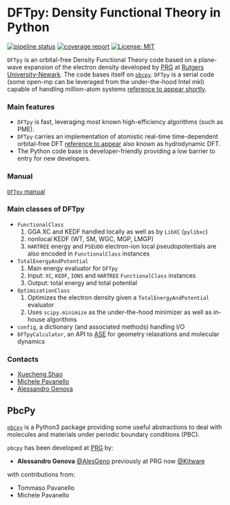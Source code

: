 # DFTpy: Density Functional Theory in Python

[![pipeline status](https://gitlab.com/pavanello-research-group/dftpy/badges/master/pipeline.svg)](https://gitlab.com/pavanello-research-group/dftpy/commits/master)
[![coverage report](https://gitlab.com/pavanello-research-group/dftpy/badges/master/coverage.svg)](https://gitlab.com/pavanello-research-group/dftpy/commits/master)
[![License: MIT](https://img.shields.io/badge/License-MIT-blue.svg)](https://opensource.org/licenses/MIT)

`DFTpy` is an orbital-free Density Functional Theory code based on a plane-wave expansion of the electron density developed by [PRG](https://sites.rutgers.edu/prg/) at [Rutgers University-Newark](http://sasn.rutgers.edu). The code bases itself on [`pbcpy`](https://gitlab.com/ales.genova/pbcpy).
`DFTpy` is a serial code (some open-mp can be leveraged from the under-the-hood Intel mkl) capable of handling million-atom systems [reference to appear shortly]().

### Main features
 - `DFTpy` is fast, leveraging most known high-efficiency algorithms (such as PME).
 - `DFTpy` carries an implementation of atomistic real-time time-dependent orbital-free DFT [reference to appear]() also known as hydrodynamic DFT.
 - The Python code base is developer-friendly providing a low barrier to entry for new developers.

### Manual
[`DFTpy` manual](http://dftpy.rutgers.edu)

### Main classes of DFTpy
 - `FunctionalClass`
    1. GGA XC and KEDF handled locally as well as by `LibXC` (`pylibxc`)
    2. nonlocal KEDF (WT, SM, WGC, MGP, LMGP)
    3. `HARTREE` energy and `PSEUDO` electron-ion local pseudopotentials are also encoded in `FunctionalClass` instances
 - `TotalEnergyAndPotential`
    1. Main energy evaluator for `DFTpy`
    2. Input: `XC`, `KEDF`, `IONS` and `HARTREE` `FunctionalClass` instances
    3. Output: total energy and total potential
- `OptimizationClass`
    1. Optimizes the electron density given a `TotalEnergyAndPotential` evaluator
    2. Uses `scipy.minimize` as the under-the-hood minimizer as well as in-house algorithms
- `config`, a dictionary (and associated methods) handling I/O
- `DFTpyCalculator`, an API to [ASE](https://wiki.fysik.dtu.dk/ase/index.html) for geometry relaxations and molecular dynamics

### Contacts
 - [Xuecheng Shao](https://sites.rutgers.edu/prg/people/xuecheng-shao/)
 - [Michele Pavanello](https://sasn.rutgers.edu/about-us/faculty-staff/michele-pavanello)
 - [Alessandro Genova](mailto:ales.genova@gmail.com)
 

## PbcPy

[`pbcpy`](https://gitlab.com/ales.genova/pbcpy) is a Python3 package providing some useful abstractions to deal with
molecules and materials under periodic boundary conditions (PBC).

`pbcpy` has been developed at [PRG](https://sites.rutgers.edu/prg/) by:
- **Alessandro Genova** [@AlesGeno](https://twitter.com/AlesGeno) previously at PRG now [@Kitware](https://twitter.com/Kitware)

with contributions from:
- Tommaso Pavanello
- Michele Pavanello


